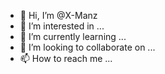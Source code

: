 - 👋 Hi, I’m @X-Manz
- 👀 I’m interested in ...
- 🌱 I’m currently learning ...
- 💞️ I’m looking to collaborate on ...
- 📫 How to reach me ...

<!---
X-Manz/X-Manz is a ✨ special ✨ repository because its `README.md` (this file) appears on your GitHub profile.
You can click the Preview link to take a look at your changes.
--->

